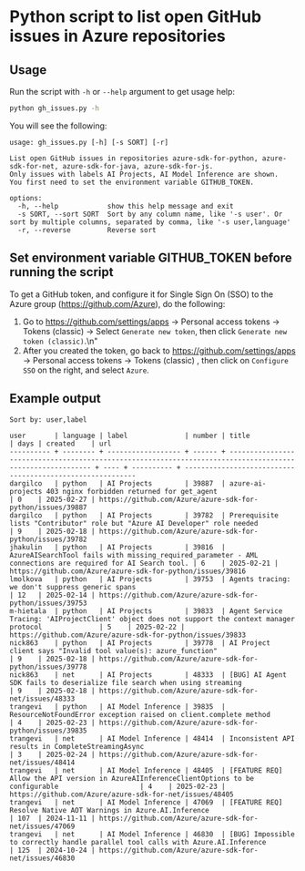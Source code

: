 # Python script to list open GitHub issues in Azure repositories

## Usage

Run the script with `-h` or `--help` argument to get usage help:

```bash
python gh_issues.py -h
```

You will see the following:

```
usage: gh_issues.py [-h] [-s SORT] [-r]

List open GitHub issues in repositories azure-sdk-for-python, azure-sdk-for-net, azure-sdk-for-java, azure-sdk-for-js.
Only issues with labels AI Projects, AI Model Inference are shown.
You first need to set the environment variable GITHUB_TOKEN.

options:
  -h, --help            show this help message and exit
  -s SORT, --sort SORT  Sort by any column name, like '-s user'. Or sort by multiple columns, separated by comma, like '-s user,language'
  -r, --reverse         Reverse sort
```

## Set environment variable GITHUB_TOKEN before running the script

To get a GitHub token, and configure it for Single Sign On (SSO) to the Azure group (https://github.com/Azure), do the following:

1. Go to https://github.com/settings/apps -> Personal access tokens -> Tokens (classic) -> Select `Generate new token`, then click `Generate new token (classic)`.\n"
1. After you created the token, go back to https://github.com/settings/apps -> Personal access tokens -> Tokens (classic) , then click on `Configure SSO` on the right, and select `Azure`.

## Example output

```text
Sort by: user,label

user       | language | label              | number | title                                                                                                      | days | created    | url
---------- + -------- + ------------------ + ------ + ---------------------------------------------------------------------------------------------------------- + ---- + ---------- + ----------------------------------------------------------
dargilco   | python   | AI Projects        | 39887  | azure-ai-projects 403 nginx forbidden returned for get_agent                                               | 0    | 2025-02-27 | https://github.com/Azure/azure-sdk-for-python/issues/39887
dargilco   | python   | AI Projects        | 39782  | Prerequisite lists "Contributor" role but "Azure AI Developer" role needed                                 | 9    | 2025-02-18 | https://github.com/Azure/azure-sdk-for-python/issues/39782
jhakulin   | python   | AI Projects        | 39816  | AzureAISearchTool fails with missing_required_parameter - AML connections are required for AI Search tool. | 6    | 2025-02-21 | https://github.com/Azure/azure-sdk-for-python/issues/39816
lmolkova   | python   | AI Projects        | 39753  | Agents tracing: we don't suppress generic spans                                                            | 12   | 2025-02-14 | https://github.com/Azure/azure-sdk-for-python/issues/39753
m-hietala  | python   | AI Projects        | 39833  | Agent Service Tracing: 'AIProjectClient' object does not support the context manager protocol              | 5    | 2025-02-22 | https://github.com/Azure/azure-sdk-for-python/issues/39833
nick863    | python   | AI Projects        | 39778  | AI Project client says "Invalid tool value(s): azure_function"                                             | 9    | 2025-02-18 | https://github.com/Azure/azure-sdk-for-python/issues/39778
nick863    | net      | AI Projects        | 48333  | [BUG] AI Agent SDK fails to deserialize file search when using streaming                                   | 9    | 2025-02-18 | https://github.com/Azure/azure-sdk-for-net/issues/48333
trangevi   | python   | AI Model Inference | 39835  | ResourceNotFoundError exception raised on client.complete method                                           | 4    | 2025-02-23 | https://github.com/Azure/azure-sdk-for-python/issues/39835
trangevi   | net      | AI Model Inference | 48414  | Inconsistent API results in CompleteStreamingAsync                                                         | 3    | 2025-02-24 | https://github.com/Azure/azure-sdk-for-net/issues/48414
trangevi   | net      | AI Model Inference | 48405  | [FEATURE REQ] Allow the API version in AzureAIInferenceClientOptions to be configurable                    | 4    | 2025-02-23 | https://github.com/Azure/azure-sdk-for-net/issues/48405
trangevi   | net      | AI Model Inference | 47069  | [FEATURE REQ] Resolve Native AOT Warnings in Azure.AI.Inference                                            | 107  | 2024-11-11 | https://github.com/Azure/azure-sdk-for-net/issues/47069
trangevi   | net      | AI Model Inference | 46830  | [BUG] Impossible to correctly handle parallel tool calls with Azure.AI.Inference                           | 125  | 2024-10-24 | https://github.com/Azure/azure-sdk-for-net/issues/46830
```